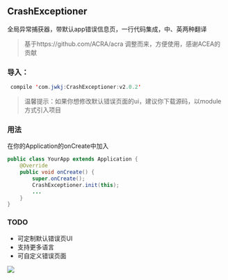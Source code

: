 ## CrashExceptioner

全局异常捕获器，带默认app错误信息页，一行代码集成，中、英两种翻译

>基于https://github.com/ACRA/acra 调整而来，方便使用，感谢ACEA的贡献

### 导入：
```java
 compile 'com.jwkj:CrashExceptioner:v2.0.2'
```

>温馨提示：如果你想修改默认错误页面的ui，建议你下载源码，以module方式引入项目

### 用法
在你的Application的onCreate中加入

```java
public class YourApp extends Application {
    @Override
    public void onCreate() {
        super.onCreate();
        CrashExceptioner.init(this);
        ...
    }
}
```
### TODO
- 可定制默认错误页UI
- 支持更多语言
- 可自定义错误页面

![](https://github.com/huangdali/CrashExcptioner/blob/master/crash.gif)